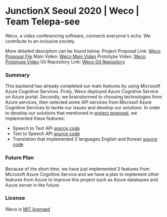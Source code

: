 # JunctionX Seoul 2020 | Weco | Team Telepa-see

Weco, a video conferencing software, connects everyone's echo. We contribute to an inclusive society. 

More detailed desciption can be found below.
Project Proposal Link: [Weco Proposal File](https://drive.google.com/file/d/1FYdHjCYG57b0U-Go4lhKOeZSk-0WucPX/view?usp=sharing)
Main Video: [Weco Main Video](https://youtu.be/Jxf5ISGTHdc)
Prototype Video: [Weco Prototype Video](https://youtu.be/px1pHuXSqB0)
Git Repository Link: [Weco Git Repository](https://github.com/JuntionXSeoul2020Telepasee)

### Summary

This backend has already completed our main features by using Microsoft Azure Cognitive Services. Firsly, Weco deployed Azure Cognitive Service on Azure portal. Secondly, we brainstormed to choosing technologies from Azure services, then selected some API services from Microsof Azure Cognitive Services to tackle our issues and develop our solutions.
In order to develop our solutions that mentioned in [project proposal](https://drive.google.com/file/d/1FYdHjCYG57b0U-Go4lhKOeZSk-0WucPX/view), we implemented these features: 
+ Speech to Text API [source code](https://github.com/JuntionXSeoul2020Telepasee/TelepaSee-Backend/tree/master/STT)
+ Text to Speech API [source code](https://github.com/JuntionXSeoul2020Telepasee/TelepaSee-Backend/tree/master/STT)
+ Translation that implemented 2 languages English and Korean [source code](https://github.com/JuntionXSeoul2020Telepasee/TelepaSee-Backend/tree/master/translation)

### Future Plan

Because of the short time, we have just implemented 3 features from Microsoft Azure Cognitive Service and we have a plan to implement other features from Azure to improve this project such as Azure databases and Azure server in the future. 

### License 
Weco is [MIT licensed](https://github.com/JuntionXSeoul2020Telepasee/TelepaSee-Backend/blob/master/LICENSE)
